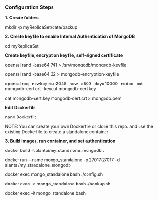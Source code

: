 ### Configuration Steps

**1. Create folders**

mkdir -p myReplicaSet/data/backup

**2. Create keyfile to enable Internal Authentication of MongoDB**

cd myReplicaSet

**Create keyfile, encryption keyfile, self-signed certificate**

openssl rand -base64 741 > /srv/mongodb/mongodb-keyfile

openssl rand -base64 32 > mongodb-encryption-keyfile

openssl req -newkey rsa:2048 -new -x509 -days 10000 -nodes -out mongodb-cert.crt -keyout mongodb-cert.key

cat mongodb-cert.key mongodb-cert.crt > mongodb.pem

**Edit Dockerfile**

nano Dockerfile

NOTE: You can create your own Dockerfile or clone this repo. and use the existing Dockerfile to create a standalone container


**3. Build Images, run container, and set authentication**

docker build -t alantai/my_standalone_mongodb .

docker run --name mongo_standalone -p 27017:27017 -d alantai/my_standalone_mongodb

docker exec mongo_standalone bash ./config.sh

docker exec -d mongo_standalone bash ./backup.sh

docker exec -it mongo_standalone bash